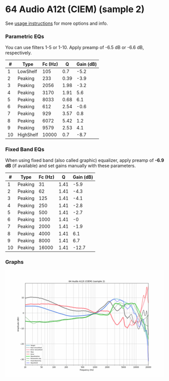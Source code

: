 # 64 Audio A12t (CIEM) (sample 2)
See [usage instructions](https://github.com/jaakkopasanen/AutoEq#usage) for more options and info.

### Parametric EQs
You can use filters 1-5 or 1-10. Apply preamp of -6.5 dB or -6.6 dB, respectively.

|   # | Type      |   Fc (Hz) |    Q |   Gain (dB) |
|-----|-----------|-----------|------|-------------|
|   1 | LowShelf  |       105 | 0.7  |        -5.2 |
|   2 | Peaking   |       233 | 0.39 |        -3.9 |
|   3 | Peaking   |      2056 | 1.98 |        -3.2 |
|   4 | Peaking   |      3170 | 1.91 |         5.6 |
|   5 | Peaking   |      8033 | 0.68 |         6.1 |
|   6 | Peaking   |       612 | 2.54 |        -0.6 |
|   7 | Peaking   |       929 | 3.57 |         0.8 |
|   8 | Peaking   |      6072 | 5.42 |         1.2 |
|   9 | Peaking   |      9579 | 2.53 |         4.1 |
|  10 | HighShelf |     10000 | 0.7  |        -8.7 |

### Fixed Band EQs
When using fixed band (also called graphic) equalizer, apply preamp of **-6.9 dB** (if available) and set gains manually with these parameters.

|   # | Type    |   Fc (Hz) |    Q |   Gain (dB) |
|-----|---------|-----------|------|-------------|
|   1 | Peaking |        31 | 1.41 |        -5.9 |
|   2 | Peaking |        62 | 1.41 |        -4.3 |
|   3 | Peaking |       125 | 1.41 |        -4.1 |
|   4 | Peaking |       250 | 1.41 |        -2.8 |
|   5 | Peaking |       500 | 1.41 |        -2.7 |
|   6 | Peaking |      1000 | 1.41 |        -0   |
|   7 | Peaking |      2000 | 1.41 |        -1.9 |
|   8 | Peaking |      4000 | 1.41 |         6.1 |
|   9 | Peaking |      8000 | 1.41 |         6.7 |
|  10 | Peaking |     16000 | 1.41 |       -12.7 |

### Graphs
![](./64%20Audio%20A12t%20(CIEM)%20(sample%202).png)
